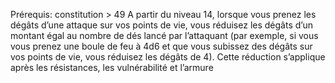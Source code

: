 Prérequis: constitution > 49
A partir du niveau 14, lorsque vous prenez les dégâts d’une attaque sur vos points de vie, vous réduisez les dégâts d’un montant égal au nombre de dés lancé par l’attaquant (par exemple, si vous vous prenez une boule de feu à 4d6 et que vous subissez des dégâts sur vos points de vie, vous réduisez les dégâts de 4). Cette réduction s’applique après les résistances, les vulnérabilité et l’armure